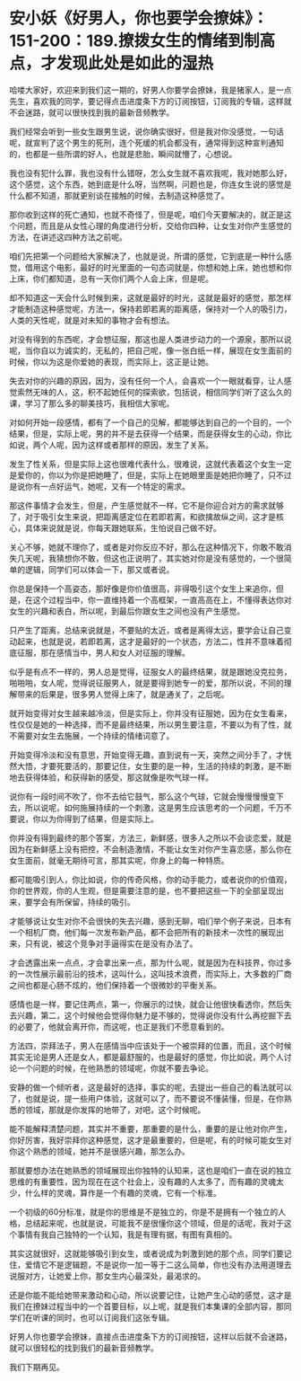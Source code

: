 # 安小妖《好男人，你也要学会撩妹》：151-200：189.撩拨女生的情绪到制高点，才发现此处是如此的湿热

哈喽大家好，欢迎来到我们这一期的，好男人你要学会撩妹，我是猪家人，是一点先生，喜欢我的同学，要记得点击进度条下方的订阅按钮，订阅我的专辑，这样就不会迷路，就可以很快找到我的最新音频教学。

我们经常会听到一些女生跟男生说，说你确实很好，但是我对你没感觉，一句话呢，就宣判了这个男生的死刑，连个死缓的机会都没有，通常得到这种宣判通知的，也都是一些所谓的好人，也就是悲胎，瞬间就懵了，心想说。

我也没有犯什么罪，我也没有什么错呀，怎么女生就不喜欢我呢，我对她那么好，这个感觉，这个东西，她到底是什么呀，当然啊，问题也是，你连女生说的感觉是什么都不知道，那就更别谈在接触的时候，去制造这种感觉了。

那你收到这样的死亡通知，也就不奇怪了，但是呢，咱们今天要解决的，就正是这个问题，而且是从女性心理的角度进行分析，交给你四种，让女生对你产生感觉的方法，在讲述这四种方法之前呢。

咱们先把第一个问题给大家解决了，也就是说，所谓的感觉，它到底是一种什么感觉，借用这个电影，最好的时光里面的一句态词就是，你想和她上床，她也想和你上床，你们都知道，总有一天你们两个人会上床，但是呢。

却不知道这一天会什么时候到来，这就是最好的时光，这就是最好的感觉，那怎样才能制造这种感觉呢，方法一，保持若即若离的距离感，保持对一个人的吸引力，人类的天性呢，就是对未知的事物才会有想法。

对没有得到的东西呢，才会想征服，那这也是人类进步动力的一个源泉，那所以说呢，当你自以为诚实的，无私的，把自己呢，像一张白纸一样，展现在女生面前的时候，你以为这是你爱她的表现，而实际上，这正是让她。

失去对你的兴趣的原因，因为，没有任何一个人，会喜欢一个一眼就看穿，让人感觉索然无味的人，这，积不起她任何的探索欲，包括说，相信同学们听了这么久的课，学习了那么多的聊美技巧，我相信大家呢。

对如何开始一段感情，都有了一个自己的见解，都能够达到自己的一个目的，一个结果，但是，实际上呢，男的并不是去获得一个结果，而是获得女生的心动，你比如说，两个人呢，因为这样或者那样的原因，发生了关系。

发生了性关系，但是实际上这也很难代表什么，很难说，这就代表着这个女生一定是爱你的，你以为你是把她睡了，但是，实际上在她眼里面是她把你睡了，只不过是说你有一点好运气，她呢，又有一个特定的需求。

那这件事情才会发生，但是，产生感觉就不一样，它不是你迎合对方的需求就够了，对于吸引女生来说，把距离感定位在若即若离，和欲擒故纵之间，这才是核心，具体来说就是说，你每天跟她联系，生怕说自己做不好。

关心不够，她就不理你了，或者是对你反应不好，那么在这种情况下，你敢不敢消失几天呢，我猜想你不敢，但这也正说明了，其实她对你是没有感觉的，一个很简单的逻辑，同学们可以体会一下，那又或者说。

你总是保持一个高姿态，那好像是你价值很高，非得吸引这个女生上来追你，但是，在这个过程当中，你一直维持着一个高框架，一直高高在上，不懂得表达你对女生的兴趣和表白，所以呢，到最后你跟女生之间也没有产生感觉。

只产生了距离，总结来说就是，不要贴的太近，或者是离得太远，要学会让自己变动起来，也就是说，若即若离，这才是最好的一个状态，方法二，性并不意味着彻底征服，那在感情当中，男人和女人对征服的理解。

似乎是有点不一样的，男人总是觉得，征服女人的最终结果，就是跟她没克拉务，啪啪啪，女人呢，觉得说征服男人，就是要得到她专一的爱，那所以说，不同的理解带来的后果是，很多男人觉得上床了，就是通关了，之后呢。

就开始变得对女生越来越冷淡，但是实际上，你并没有征服她，因为在女生看来，性仅仅是她的一种选择，而不是最终结果，所以男生要注意，不要以为有了性，就不需要对女生去施展，一个持续的情绪词意了。

开始变得冷淡和没有意思，开始变得无趣，直到说有一天，突然之间分手了，才恍然大悟，才要死要活的，那要记住，女生要的是一种，生活的持续的刺激，是不断地去获得体验，和获得新的感受，那这就像是吹气球一样。

说你有一段时间不吹了，你不去给它鼓气，那么这个气球，它就会慢慢慢慢变下去，所以说呢，如何施展持续的一个刺激，这是男生应该思考的一个问题，千万不要说，你以为你得到了结果，但是实际上。

你并没有得到最终的那个答案，方法三，新鲜感，很多人之所以不会谈恋爱，就是因为在新鲜感上没有把控，不会制造激情，不能让女生对你产生喜恋感，那么你在女生面前，就毫无期待可言，那其实呢，你身上的每一种特质。

都可能吸引到人，你比如说，你的传奇风格，你的动手能力，或者说你的价值观，你的世界观，你的人生观，但是需要注意的是，也不要把这些一下的全部呈现出来，要学会有所保留，持续的吸引。

才能够说让女生对你不会很快的失去兴趣，感到无聊，咱们举个例子来说，日本有一个相机厂商，他们每一次发布新产品，都不会把所有的新技术一次性的展现出来，只有说，被这个竞争对手逼得实在是没有办法了。

才会透露出来一点点，才会拿出来一点，那为什么呢，就是因为在科技界，你过多的一次性展示最前沿的技术，这叫什么，这叫技术浪费，而实际上，大多数的厂商之间也都是心肠不炫的，他们保持着一个很微妙的平衡关系。

感情也是一样，要记住两点，第一，你展示的过快，就会让他很快看透你，然后失去兴趣，第二，这个时候他会觉得你魅力是不够的，觉得说你没有什么再挖掘下去的必要了，他就会离开你，而这呢，也正是我们不愿意看到的。

方法四，崇拜法子，男人在感情当中应该处于一个被崇拜的位置，而且，这个时候其实无论是男人还是女人，都是最舒服的，也是最好的感觉，你比如说，两个人讨论一个问题的时候，在他熟悉的领域呢，你就不要去争论。

安静的做一个倾听者，这是最好的选择，事实的呢，去提出一些自己的看法就可以了，也就是说，提一些用户体验，这就可以了，而不要说不懂装懂，但是，在你熟悉的领域，那就是你发挥的地带了，对吧，这个时候呢。

能不能解释清楚问题，其实并不重要，那重要的是什么，重要的是让他对你产生，你好厉害，我好崇拜你这种感觉，这才是最重要的，但是呢，有的时候可能女生对你这个熟悉的领域，她并不是很感兴趣，那怎么办。

那就要想办法在她熟悉的领域展现出你独特的认知来，这也是咱们一直在说的独立思维的有重要性，因为现在在这个社会上，没有趣的人太多了，而有趣的灵魂太少，什么样的灵魂，算作是一个有趣的灵魂，它有一个标准。

一个初级的60分标准，就是你的思维是不是独立的，你是不是拥有一个独立的人格，总结起来呢，也就是说，可能我不是很懂你这个领域，但是的话呢，我对于这个事情有我自己独特的一个认知，我是有理有据，有图有真相的。

其实这就很好，这就能够吸引到女生，或者说成为刺激到她的那个点，同学们要记住，爱情它不是逻辑题，不是说你一加一等于二这么简单，你也没有办法用道理去说服对方，让她爱上你，那女生内心最深处，最渴求的。

还是你能不能给她带来激动和心动，所以说要记住，让她产生心动的感觉，这才是我们在撩妹过程当中的一个首要目标，以上呢，就是我们本集课的全部内容，那同学们在听课的同时，也可以订阅我们这张专辑。

好男人你也要学会撩妹，直接点击进度条下方的订阅按钮，这样以后就不会迷路，就可以很轻松的找到我们的最新音频教学。

我们下期再见。